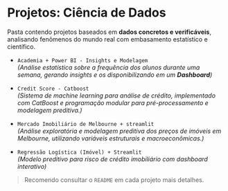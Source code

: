 # Projetos: Ciência de Dados

Pasta contendo projetos baseados em **dados concretos e verificáveis**, analisando fenômenos do mundo real com embasamento estatístico e científico.  

- `Academia + Power BI - Insights e Modelagem`  
  *(Análise estatística sobre a frequência dos alunos durante uma semana, gerando insights e os disponibilizando em um **Dashboard**)* 
  
- `Credit Score - Catboost`  
  *(Sistema de machine learning para análise de crédito, implementado com CatBoost e programação modular para pré-processamento e modelagem preditiva.)*
  
- `Mercado Imobiliário de Melbourne + streamlit`  
  *(Análise exploratória e modelagem preditiva dos preços de imóveis em Melbourne, utilizando variáveis estruturais e macroeconômicas.)*

- `Regressão Logística (Imóvel) + Streamlit`  
  *(Modelo preditivo para risco de crédito imobiliário com dashboard interativo)*  


> Recomendo consultar o `README` em cada projeto mais detalhes.  
